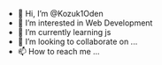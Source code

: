 - 👋 Hi, I’m @Kozuk1Oden
- 👀 I’m interested in Web Development
- 🌱 I’m currently learning js
- 💞️ I’m looking to collaborate on ...
- 📫 How to reach me ...

<!---
Kozuk1Oden/Kozuk1Oden is a ✨ special ✨ repository because its `README.md` (this file) appears on your GitHub profile.
You can click the Preview link to take a look at your changes.
--->
